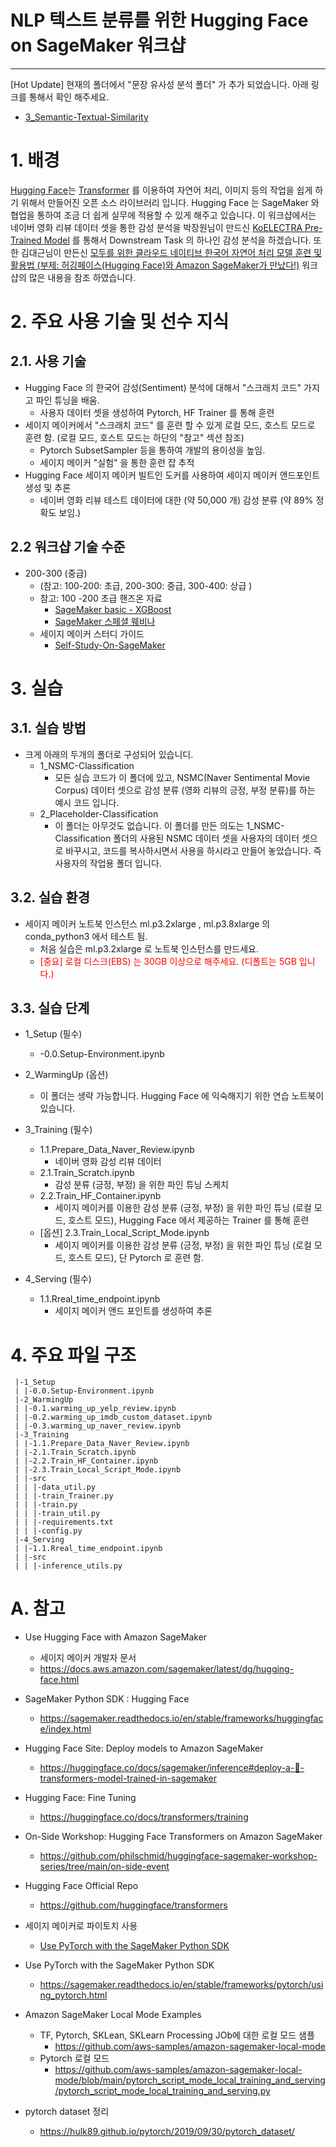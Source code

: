 # NLP 텍스트 분류를 위한 Hugging Face on SageMaker 워크샵

---

[Hot Update] 현재의 폴더에서 "문장 유사성 분석 폴더" 가 추가 되었습니다. 아래 링크를 통해서 확인 해주세요.
- [3_Semantic-Textual-Similarity](3_Semantic-Textual-Similarity/README.md)

# 1. 배경
[Hugging Face](https://huggingface.co/)는 [Transformer](https://en.wikipedia.org/wiki/Transformer_(machine_learning_model)#:~:text=A%20transformer%20is%20a%20deep,and%20computer%20vision%20(CV).) 를 이용하여 자연어 처리, 이미지 등의 작업을 쉽게 하기 위해서 만들어진 오픈 소스 라이브러리 입니다.
Hugging Face 는 SageMaker 와 협업을 통하여 조금 더 쉽게 실무에 적용할 수 있게 해주고 있습니다.
이 워크샵에서는 네이버 영화 리뷰 데이터 셋을 통한 감성 분석을 박장원님이 만드신 [KoELECTRA Pre-Trained Model](https://github.com/monologg/KoELECTRA) 를 통해서 Downstream Task 의 하나인 감성 분석을 하겠습니다.
또한 김대근님이 만든신 [모두를 위한 클라우드 네이티브 한국어 자연어 처리 모델 훈련 및 활용법 (부제: 허깅페이스(Hugging Face)와 Amazon SageMaker가 만났다!)](https://github.com/daekeun-ml/sm-huggingface-kornlp) 워크샵의 많은 내용을 참조 하였습니다.

# 2. 주요 사용 기술 및 선수 지식

## 2.1. 사용 기술
- Hugging Face 의 한국어 감성(Sentiment) 분석에 대해서 "스크래치 코드" 가지고 파인 튜닝을 배움.
    - 사용자 데이터 셋을 생성하여 Pytorch, HF Trainer 를 통해 훈련
- 세이지 메이커에서 "스크래치 코드" 를 훈련 할 수 있게 로컬 모드, 호스트 모드로 훈련 함. (로컬 모드, 호스트 모드는 하단의 "참고" 섹션 참조)
    - Pytorch SubsetSampler 등을 통하여 개발의 용이성을 높임.
    - 세이지 메이커 "실험" 을 통한 훈련 잡 추적
- Hugging Face 세이지 메이커 빌트인 도커를 사용하여 세이지 메이커 앤드포인트 생성 및  추론
    - 네이버 영화 리뷰 테스트 데이터에 대한  (약 50,000 개) 감성 분류 (약 89% 정확도 보임.)

## 2.2 워크샵 기술 수준
- 200-300 (중급)
    - (참고: 100-200: 초급, 200-300: 중급, 300-400: 상급 )
    - 참고: 100 -200 초급 핸즈온 자료
        - [SageMaker basic - XGBoost](https://github.com/aws-samples/aws-ai-ml-workshop-kr/tree/master/sagemaker/xgboost)
        - [SageMaker 스페셜 웨비나](https://github.com/aws-samples/aws-ai-ml-workshop-kr/tree/master/sagemaker/sm-special-webinar)
    - 세이지 메이커 스터디 가이드 
        - [Self-Study-On-SageMaker](https://github.com/gonsoomoon-ml/Self-Study-On-SageMaker)


# 3. 실습

## 3.1. 실습 방법
- 크게 아래의 두개의 폴더로 구성되어 있습니디.
    - 1_NSMC-Classification
        - 모든 실습 코드가 이 폴더에 있고, NSMC(Naver Sentimental Movie Corpus) 데이터 셋으로 감성 분류 (영화 리뷰의 긍정, 부정 분류)를 하는 예시 코드 입니다.
    - 2_Placeholder-Classification
        - 이 폴더는 아무것도 없습니다. 이 폴더를 만든 의도는 1_NSMC-Classification 폴더의 사용된 NSMC 데이터 셋을 사용자의 데이터 셋으로 바꾸시고, 코드를 복사하시면서 사용을 하시라고 만들어 놓았습니다. 즉 사용자의 작업용 폴더 입니다.


## 3.2. 실습 환경
- 세이지 메이커 노트북 인스턴스 ml.p3.2xlarge , ml.p3.8xlarge 의 conda_python3 에서 테스트 됨.
    - 처음 실습은 ml.p3.2xlarge 로 노트북 인스턴스를 만드세요.
    - <font color="red">[중요] 로컬 디스크(EBS) 는 30GB 이상으로 해주세요. (디폴트는 5GB 입니다.)</font>

## 3.3. 실습 단계

- 1_Setup (필수)
    - -0.0.Setup-Environment.ipynb
    
    
- 2_WarmingUp (옵션)
    - 이 폴더는 생략 가능합니다. Hugging Face 에 익숙해지기 위한 연습 노트북이 있습니다.
    
    
- 3_Training (필수)
    - 1.1.Prepare_Data_Naver_Review.ipynb
        - 네이버 영화 감성 리뷰 데이터 
    - 2.1.Train_Scratch.ipynb
        - 감성 분류 (긍정, 부정) 을 위한 파인 튜닝 스케치
    - 2.2.Train_HF_Container.ipynb        
        - 세이지 메이커를 이용한 감성 분류 (긍정, 부정) 을 위한 파인 튜닝 (로컬 모드, 호스트 모드), Hugging Face 에서 제공하는 Trainer 를 통해 훈련         
    - [옵션] 2.3.Train_Local_Script_Mode.ipynb
        - 세이지 메이커를 이용한 감성 분류 (긍정, 부정) 을 위한 파인 튜닝 (로컬 모드, 호스트 모드), 단 Pytorch 로 훈련 함.



- 4_Serving (필수)
    - 1.1.Rreal_time_endpoint.ipynb
        - 세이지 메이커 앤드 포인트를 생성하여 추론


# 4. 주요 파일 구조

```
 |-1_Setup
 | |-0.0.Setup-Environment.ipynb
 |-2_WarmingUp
 | |-0.1.warming_up_yelp_review.ipynb
 | |-0.2.warming_up_imdb_custom_dataset.ipynb
 | |-0.3.warming_up_naver_review.ipynb
 |-3_Training
 | |-1.1.Prepare_Data_Naver_Review.ipynb
 | |-2.1.Train_Scratch.ipynb
 | |-2.2.Train_HF_Container.ipynb 
 | |-2.3.Train_Local_Script_Mode.ipynb
 | |-src
 | | |-data_util.py
 | | |-train_Trainer.py
 | | |-train.py
 | | |-train_util.py
 | | |-requirements.txt
 | | |-config.py
 |-4_Serving
 | |-1.1.Rreal_time_endpoint.ipynb
 | |-src
 | | |-inference_utils.py
```


# A. 참고

- Use Hugging Face with Amazon SageMaker
    - 세이지 메이커 개발자 문서
    - https://docs.aws.amazon.com/sagemaker/latest/dg/hugging-face.html
    

- SageMaker Python SDK : Hugging Face
    - https://sagemaker.readthedocs.io/en/stable/frameworks/huggingface/index.html    


- Hugging Face Site: Deploy models to Amazon SageMaker
    - https://huggingface.co/docs/sagemaker/inference#deploy-a-🤗-transformers-model-trained-in-sagemaker
    

- Hugging Face: Fine Tuning
    - https://huggingface.co/docs/transformers/training
    
    
- On-Side Workshop: Hugging Face Transformers on Amazon SageMaker
    - https://github.com/philschmid/huggingface-sagemaker-workshop-series/tree/main/on-side-event
    
    
- Hugging Face Official Repo
    - https://github.com/huggingface/transformers


- 세이지 메이커로 파이토치 사용 
    - [Use PyTorch with the SageMaker Python SDK](https://sagemaker.readthedocs.io/en/stable/frameworks/pytorch/using_pytorch.html)


- Use PyTorch with the SageMaker Python SDK
    - https://sagemaker.readthedocs.io/en/stable/frameworks/pytorch/using_pytorch.html


- Amazon SageMaker Local Mode Examples
    - TF, Pytorch, SKLean, SKLearn Processing JOb에 대한 로컬 모드 샘플
        - https://github.com/aws-samples/amazon-sagemaker-local-mode
    - Pytorch 로컬 모드
        - https://github.com/aws-samples/amazon-sagemaker-local-mode/blob/main/pytorch_script_mode_local_training_and_serving/pytorch_script_mode_local_training_and_serving.py    



- pytorch dataset 정리
    - https://hulk89.github.io/pytorch/2019/09/30/pytorch_dataset/


    